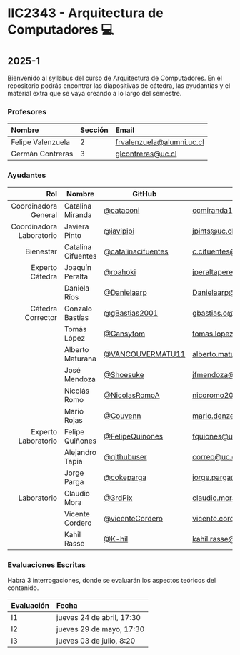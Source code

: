 # IIC2343 - Arquitectura de Computadores 💻

## 2025-1

Bienvenido al syllabus del curso de Arquitectura de Computadores. En el repositorio podrás encontrar las diapositivas de cátedra, las ayudantías y el material extra que se vaya creando a lo largo del semestre.


### Profesores

| Nombre           | Sección | Email                 |
| :--------------- | :------ | :-------------------- |
| Felipe Valenzuela  | 2       | frvalenzuela@alumni.uc.cl |
| Germán Contreras  | 3      | glcontreras@uc.cl          |

### Ayudantes
|                  Rol | Nombre                       | GitHub                                                     | Correo                   |
| -------------------: | ---------------------------- | ---------------------------------------------------------- | ------------------------ |
| Coordinadora General         | Catalina Miranda           | [@cataconi](https://github.com/cataconi) | ccmiranda1@uc.cl | 
| Coordinadora Laboratorio         | Javiera Pinto           | [@javipipi](https://github.com/javipipi) | jpints@uc.cl |
| Bienestar         | Catalina Cifuentes           | [@catalinacifuentes](https://github.com/catalinacifuentes) | c.cifuentes@uc.cl |
| Experto Cátedra         | Joaquín Peralta           | [@roahoki](https://github.com/roahoki) | jperaltaperez@uc.cl |
|          | Daniela Ríos           | [@Danielaarp](https://github.com/Danielaarp) | Danielaarp@uc.cl |
| Cátedra Corrector         | Gonzalo Bastías           | [@gBastias2001](https://github.com/gBastias2001) | gbastias.o@uc.cl |
|          | Tomás López           | [@Gansytom](https://github.com/Gansytom) | tomas.lopezm20@uc.cl |
|          | Alberto Maturana           | [@VANCOUVERMATU11](https://github.com/VANCOUVERMATU11) | alberto.maturana@uc.cl |
|          | José Mendoza           | [@Shoesuke](https://github.com/Shoesuke) | jfmendoza@uc.cl |
|          | Nicolás Romo           | [@NicolasRomoA](https://github.com/NicolasRomoA) | nicoromo2001@gmail.com |
|          | Mario Rojas           | [@Couvenn](https://github.com/Couvenn) | mario.denzel@estudiante.uc.cl|
| Experto Laboratorio         | Felipe Quiñones           | [@FelipeQuinones](https://github.com/FelipeQuinones) | fquiones@uc.cl |
|          | Alejandro Tapia           | [@githubuser](https://github.com/) | correo@uc.cl |
|          | Jorge Parga           | [@cokeparga](https://github.com/cokeparga) | jorge.parga@uc.cl |
| Laboratorio         | Claudio Mora           | [@3rdPix](https://github.com/3rdPix) | claudio.mora@uc.cl |
|          | Vicente Cordero           | [@vicenteCordero](https://github.com/vicenteCordero) | vicente.cordero@uc.cl |
|          | Kahil Rasse           | [@K-hil](https://github.com/K-hil) | kahil.rasse@uc.cl |

### Evaluaciones Escritas

Habrá 3 interrogaciones, donde se evaluarán los aspectos teóricos del contenido.

| Evaluación | Fecha                     |
| :--------- | :------------------------ |
| I1         | jueves 24 de abril, 17:30|
| I2         | jueves 29 de mayo, 17:30 |
| I3     | jueves 03 de julio, 8:20   |



